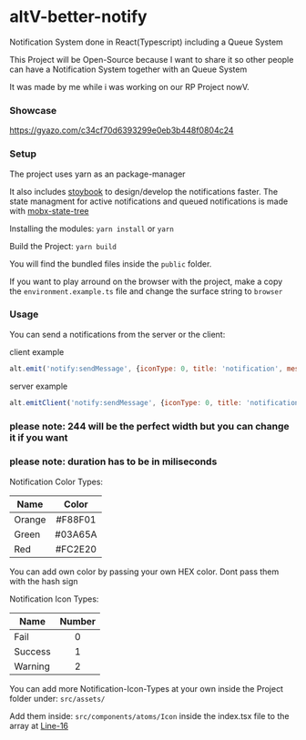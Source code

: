 # altV-better-notify

Notification System done in React(Typescript) including a Queue System

This Project will be Open-Source because I want to share it so other people can have a Notification System together with an Queue System

It was made by me while i was working on our RP Project nowV.

### Showcase
https://gyazo.com/c34cf70d6393299e0eb3b448f0804c24

### Setup

The project uses yarn as an package-manager

It also includes [stoybook](https://storybook.js.org/docs/react/get-started/introduction) to design/develop the notifications faster.
The state managment for active notifications and queued notifications is made with [mobx-state-tree](https://mobx-state-tree.js.org/intro/welcome)

Installing the modules:
`yarn install` or `yarn`

Build the Project:
`yarn build`

You will find the bundled files inside the `public` folder.

If you want to play arround on the browser with the project, make a copy the `environment.example.ts` file and change the surface string to `browser`

### Usage
You can send a notifications from the server or the client:

client example
```js
alt.emit('notify:sendMessage', {iconType: 0, title: 'notification', message: 'this is a notification send from the client', color: 'F88F01', width: 244, duration: 3000})
```

server example
```js
alt.emitClient('notify:sendMessage', {iconType: 0, title: 'notification', message: 'this is a notification send from the client', color: 'F88F01', width: 244, duration: 3000})
```
### please note: 244 will be the perfect width but you can change it if you want</strong>
### please note: duration has to be in miliseconds</strong>

Notification Color Types:

| Name   |      Color      
|----------|:-------------:
| Orange |  #F88F01 
| Green |    #03A65A   
| Red | #FC2E20 

You can add own color by passing your own HEX color.
Dont pass them with the hash sign

Notification Icon Types:

| Name   |      Number      
|----------|:-------------:
| Fail |  0 
| Success |    1   
| Warning | 2 

You can add more Notification-Icon-Types at your own inside the Project folder under:
```src/assets/```

Add them inside: ```src/components/atoms/Icon``` inside the index.tsx file to the array at [Line-16](https://github.com/LorianAtashi01/altV-better-notify/blob/4e0d34458595667524a940a1845ea27ff19d2037/src/components/atoms/Icons/index.tsx#L16)

